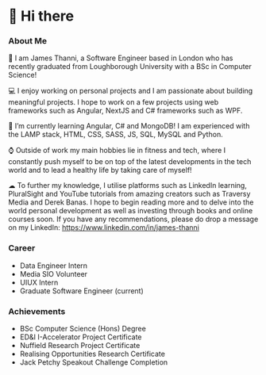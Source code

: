 # 👋 Hi there 




### About Me 
🎩 I am James Thanni, a Software Engineer based in London who has recently graduated from Loughborough University with a BSc in Computer Science!

💻 I enjoy working on personal projects and I am passionate about building meaningful projects. I hope to work on a few projects using web frameworks such as Angular, NextJS and C# frameworks such as WPF. 

🧠 I’m currently learning Angular, C# and MongoDB! I am experienced with the LAMP stack, HTML, CSS, SASS, JS, SQL, MySQL and Python.

⌚ Outside of work my main hobbies lie in fitness and tech, where I constantly push myself to be on top of the latest developments in the tech world and to lead a healthy life by taking care of myself!

☁ To further my knowledge, I utilise platforms such as LinkedIn learning, PluralSight and YouTube tutorials from amazing creators such as Traversy Media and Derek Banas. I hope to begin reading more and to delve into the world personal development as well as investing through books and online courses soon. If you have any recommendations, please do drop a message on my LinkedIn: https://www.linkedin.com/in/james-thanni

### Career

- Data Engineer Intern
- Media SIO Volunteer
- UIUX Intern
- Graduate Software Engineer (current)


### Achievements

- BSc Computer Science (Hons) Degree
- ED&I I-Accelerator Project Certificate
- Nuffield Research Project Certificate
- Realising Opportunities Research Certificate
- Jack Petchy Speakout Challenge Completion


<!-- 

Here are some ideas to get you started:

- 🔭 I’m currently working on ...
- 🌱 I’m currently learning ...
- 👯 I’m looking to collaborate on ...
- 🤔 I’m looking for help with ...
- 💬 Ask me about ...
- 📫 How to reach me: ...
- 😄 Pronouns: ...
- ⚡ Fun fact: ...
-->
